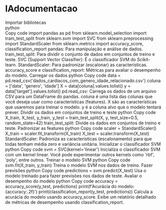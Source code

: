 # IAdocumentacao
Importar bibliotecas<br />
python<br />
Copy code
import pandas as pd
from sklearn.model_selection import train_test_split
from sklearn.svm import SVC
from sklearn.preprocessing import StandardScaler
from sklearn.metrics import accuracy_score, classification_report
pandas: Para manipulação e análise de dados.
train_test_split: Para dividir o conjunto de dados em conjuntos de treino e teste.
SVC (Support Vector Classifier): É o classificador SVM do Scikit-learn.
StandardScaler: Para padronizar (escalonar) as características.
accuracy_score e classification_report: Métricas para avaliar o desempenho do modelo.
Carregar os dados
python
Copy code
data = pd.read_csv('dados_cardiacos_com_genero_idade_relacionado.csv')
coluna = ['data', 'genero', 'idade']
X = data[coluna].values.tolist()
y = data['target'].values.tolist()
pd.read_csv: Carrega os dados de um arquivo CSV para um DataFrame do pandas.
coluna é uma lista das colunas que você deseja usar como características (features).
X são as características que usaremos para treinar o modelo.
y é a coluna alvo que o modelo tentará prever.
Dividir os dados em conjuntos de treino e teste
python
Copy code
X_train, X_test, y_train, y_test = train_test_split(X, y, test_size=0.5, random_state=42)
train_test_split: Divide os dados em conjuntos de treino e teste.
Padronizar as features
python
Copy code
scaler = StandardScaler()
X_train = scaler.fit_transform(X_train)
X_test = scaler.transform(X_test)
StandardScaler: Padroniza as características (escalonamento) para que todas tenham média zero e variância unitária.
Inicializar o classificador SVM
python
Copy code
svm = SVC(kernel='linear')
Inicializa o classificador SVM com um kernel linear. Você pode experimentar outros kernels como 'rbf', 'poly', entre outros.
Treinar o modelo SVM
python
Copy code
svm.fit(X_train, y_train)
Treina o modelo SVM nos dados de treino.
Fazer previsões
python
Copy code
predictions = svm.predict(X_test)
Usa o modelo treinado para fazer previsões nos dados de teste.
Avaliar o desempenho do modelo
python
Copy code
accuracy = accuracy_score(y_test, predictions)
print(f'Acurácia do modelo: {accuracy:.2f}')
print(classification_report(y_test, predictions))
Calcula a acurácia do modelo usando accuracy_score.
Exibe um relatório detalhado de métricas de desempenho usando classification_report.
